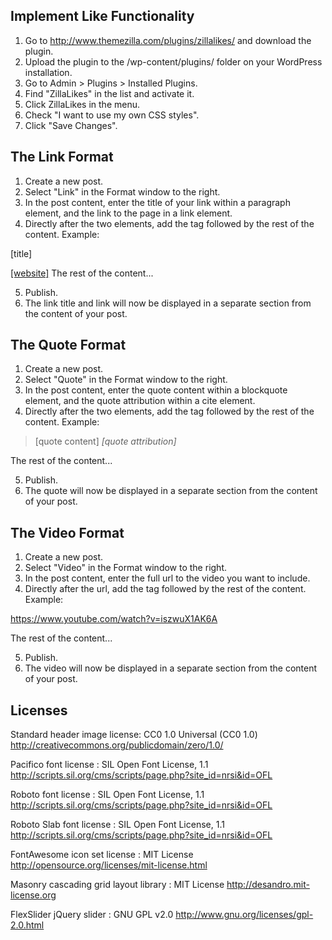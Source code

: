 ## Implement Like Functionality

1. Go to http://www.themezilla.com/plugins/zillalikes/ and download the plugin.
2. Upload the plugin to the /wp-content/plugins/ folder on your WordPress installation.
3. Go to Admin > Plugins > Installed Plugins.
4. Find "ZillaLikes" in the list and activate it.
5. Click ZillaLikes in the menu.
6. Check "I want to use my own CSS styles".
7. Click "Save Changes".

## The Link Format

1. Create a new post.
2. Select "Link" in the Format window to the right.
3. In the post content, enter the title of your link within a paragraph element, and the link to the page in a link element.
4. Directly after the two elements, add the <!--more--> tag followed by the rest of the content. Example:

<p>[title]</p>
<a href="[url]">[website]</a>
<!--more-->
The rest of the content...

5. Publish.
6. The link title and link will now be displayed in a separate section from the content of your post.

## The Quote Format

1. Create a new post.
2. Select "Quote" in the Format window to the right.
3. In the post content, enter the quote content within a blockquote element, and the quote attribution within a cite element.
4. Directly after the two elements, add the <!--more--> tag followed by the rest of the content. Example:

<blockquote>[quote content]
<cite>[quote attribution]</cite>
</blockquote>
<!--more-->
The rest of the content...

5. Publish.
6. The quote will now be displayed in a separate section from the content of your post.

## The Video Format

1. Create a new post.
2. Select "Video" in the Format window to the right.
3. In the post content, enter the full url to the video you want to include.
4. Directly after the url, add the <!--more--> tag followed by the rest of the content. Example:

https://www.youtube.com/watch?v=iszwuX1AK6A
<!--more-->
The rest of the content...

5. Publish.
6. The video will now be displayed in a separate section from the content of your post.

## Licenses

Standard header image license: CC0 1.0 Universal (CC0 1.0) http://creativecommons.org/publicdomain/zero/1.0/

Pacifico font license : SIL Open Font License, 1.1 http://scripts.sil.org/cms/scripts/page.php?site_id=nrsi&id=OFL

Roboto font license : SIL Open Font License, 1.1 http://scripts.sil.org/cms/scripts/page.php?site_id=nrsi&id=OFL

Roboto Slab font license : SIL Open Font License, 1.1 http://scripts.sil.org/cms/scripts/page.php?site_id=nrsi&id=OFL

FontAwesome icon set license : MIT License http://opensource.org/licenses/mit-license.html

Masonry cascading grid layout library : MIT License http://desandro.mit-license.org

FlexSlider jQuery slider : GNU GPL v2.0 http://www.gnu.org/licenses/gpl-2.0.html
